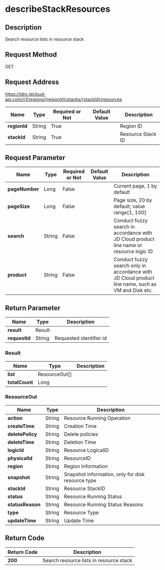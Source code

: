 # describeStackResources


## Description
Search resource lists in resource stack

## Request Method
GET

## Request Address
https://jdro.jdcloud-api.com/v1/regions/{regionId}/stacks/{stackId}/resources

|Name|Type|Required or Not|Default Value|Description|
|---|---|---|---|---|
|**regionId**|String|True| |Region ID|
|**stackId**|String|True| |Resource Stack ID|

## Request Parameter
|Name|Type|Required or Not|Default Value|Description|
|---|---|---|---|---|
|**pageNumber**|Long|False| |Current page, 1 by default|
|**pageSize**|Long|False| |Page size, 20 by default; value range[1, 100]|
|**search**|String|False| |Conduct fuzzy search in accordance with JD Cloud product line name or resource logic ID|
|**product**|String|False| |Conduct fuzzy search only in accordance with JD Cloud product line name, such as VM and Disk etc.|


## Return Parameter
|Name|Type|Description|
|---|---|---|
|**result**|Result| |
|**requestId**|String|Requested identifier id|

### Result
|Name|Type|Description|
|---|---|---|
|**list**|ResourceOut[]| |
|**totalCount**|Long| |
### ResourceOut
|Name|Type|Description|
|---|---|---|
|**action**|String|Resource Running Operation|
|**createTime**|String|Creation Time|
|**deletePolicy**|String|Delete policies|
|**deleteTime**|String|Deletion Time|
|**logicId**|String|Resource LogicalID|
|**physicalId**|String|ResourceID|
|**region**|String|Region Information|
|**snapshot**|String|Snapshot information, only for disk resource type|
|**stackId**|String|Resource StackID|
|**status**|String|Resource Running Status|
|**statusReason**|String|Resource Running Status Reasons|
|**type**|String|Resource Type|
|**updateTime**|String|Update Time|

## Return Code
|Return Code|Description|
|---|---|
|**200**|Search resource lists in resource stack|
